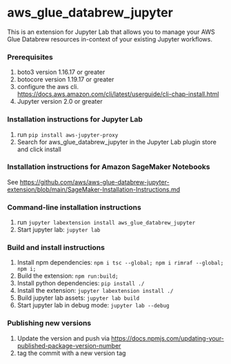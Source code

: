 # aws_glue_databrew_jupyter

This is an extension for Jupyter Lab that allows you to manage your AWS Glue Databrew resources in-context of your existing Jupyter workflows. 

### Prerequisites

1. boto3 version 1.16.17 or greater
2. botocore version 1.19.17 or greater
3. configure the aws cli. https://docs.aws.amazon.com/cli/latest/userguide/cli-chap-install.html
4. Jupyter version 2.0 or greater

### Installation instructions for Jupyter Lab

1. run `pip install aws-jupyter-proxy`
2. Search for aws_glue_databrew_jupyter in the Jupyter Lab plugin store and click install

### Installation instructions for Amazon SageMaker Notebooks

See https://github.com/aws/aws-glue-databrew-jupyter-extension/blob/main/SageMaker-Installation-Instructions.md

### Command-line installation instructions
1. run `jupyter labextension install aws_glue_databrew_jupyter`
2. Start jupyter lab: `jupyter lab`


### Build and install instructions
1. Install npm dependencies: `npm i tsc --global; npm i rimraf --global; npm i;`
2. Build the extension: `npm run:build;`
3. Install python dependencies: `pip install ./`
4. Install the extension: `jupyter labextension install ./`
5. Build jupyter lab assets: `jupyter lab build`
5. Start jupyter lab in debug mode: `jupyter lab --debug`

### Publishing new versions
1. Update the version and push via https://docs.npmjs.com/updating-your-published-package-version-number
2. tag the commit with a new version tag

